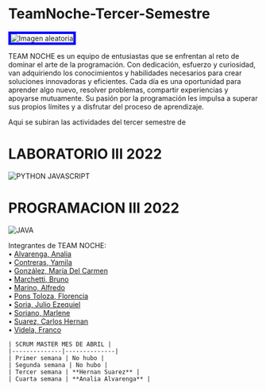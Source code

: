 # TeamNoche-Tercer-Semestre
<img src="https://user-images.githubusercontent.com/101668956/235321849-c1ba3554-2854-4295-9dff-1c4eba771c52.jpg" alt="Imagen aleatoria" style="border: 5px solid blue">

TEAM NOCHE es un equipo de entusiastas que se enfrentan al reto de dominar el arte de la programación. Con dedicación, esfuerzo y curiosidad, van adquiriendo los conocimientos y habilidades necesarios para crear soluciones innovadoras y eficientes. Cada día es una oportunidad para aprender algo nuevo, resolver problemas, compartir experiencias y apoyarse mutuamente. Su pasión por la programación les impulsa a superar sus propios límites y a disfrutar del proceso de aprendizaje.



Aqui se subiran las actividades del tercer semestre de 
# LABORATORIO III 2022
![PYTHON JAVASCRIPT](https://user-images.githubusercontent.com/101668956/235322733-f1f49bfd-0c1f-47d3-8011-2b64a55d6e09.jpg)


# PROGRAMACION III 2022
![JAVA](https://user-images.githubusercontent.com/101668956/235322831-96f83c16-379e-4926-a966-447de48d8f42.png)


Integrantes de TEAM NOCHE:  
• [Alvarenga, Analia](https://github.com/RastaLunaRL)  
• [Contreras, Yamila](https://github.com/Yami-Contreras)  
• [González, María Del Carmen](https://github.com/uninstallrar)  
• [Marchetti, Bruno](https://github.com/Br1marchetti)  
• [Marino, Alfredo](https://github.com/AlfredoMarino123)  
• [Pons Toloza, Florencia](https://github.com/FlorPons)  
• [Soria, Julio Ezequiel](https://github.com/kelo72)   
• [Soriano, Marlene](https://github.com/Marlenesoriano)  
• [Suarez, Carlos Hernan](https://github.com/Hernan-DOS)   
• [Videla, Franco](https://github.com/odin1301)

```
| SCRUM MASTER MES DE ABRIL |
|--------------|--------------|
| Primer semana | No hubo | 
| Segunda semana | No hubo |
| Tercer semana | **Hernan Suarez** |
| Cuarta semana | **Analia Alvarenga** |
```
